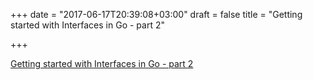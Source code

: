 +++
date = "2017-06-17T20:39:08+03:00"
draft = false
title = "Getting started with Interfaces in Go - part 2"

+++

<p><a href="https://golangbot.com/interfaces-part-2">Getting started with Interfaces in Go - part 2</a></p>